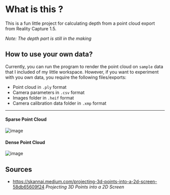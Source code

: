 # What is this ?
This is a fun little project for calculating depth from a point cloud export from Reality Capture 1.5.

_Note: The depth part is still in the making_

## How to use your own data?
Currently, you can run the program to render the point cloud on `sample` data that I included of my little workspace. However, if you want to experiment with you own data, you require the following files/exports:
- Point cloud in `.ply` format
- Camera parameters in `.csv` format
- Images folder in `.heif` format
- Camera calibration data folder in `.xmp` format

---
#### Sparse Point Cloud
![image](https://github.com/user-attachments/assets/d5a465be-9c69-4095-9a49-c983ae3c81e3)

#### Dense Point Cloud
![image](https://github.com/user-attachments/assets/fea0214b-85eb-4d2c-b59f-a365376fa0ea)


## Sources
- https://skannai.medium.com/projecting-3d-points-into-a-2d-screen-58db65609f24 _Projecting 3D Points into a 2D Screen_
